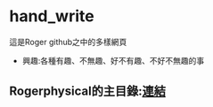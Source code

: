 # hand_write

這是Roger github之中的多樣網頁
* 興趣:各種有趣、不無趣、好不有趣、不好不無趣的事

## Rogerphysical的主目錄:[連結](https://rogerphysical.github.io/hand_write/index.html)

